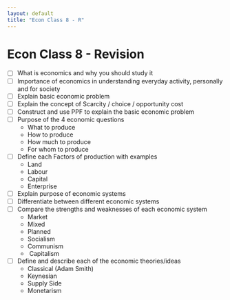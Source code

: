 ```yaml
---
layout: default
title: "Econ Class 8 - R"
---
```

# Econ Class 8 - Revision

- [ ] What is economics and why you should study it
- [ ] Importance of economics in understanding everyday activity, personally and for society
- [ ] Explain basic economic problem
- [ ] Explain the concept of Scarcity / choice / opportunity cost
- [ ] Construct and use PPF to explain the basic economic problem
- [ ] Purpose of the 4 economic questions
	-   What to produce
	-   How to produce
	-   How much to produce
	-   For whom to produce
- [ ] Define each Factors of production with examples
	-   Land
	-   Labour
	-   Capital
	-   Enterprise
- [ ] Explain purpose of economic systems
- [ ] Differentiate between different economic systems
- [ ] Compare the strengths and weaknesses of each economic system
	-   Market
	-   Mixed
	-   Planned
	-   Socialism
	-   Communism
	-    Capitalism
- [ ] Define and describe each of the economic theories/ideas
	-   Classical (Adam Smith)
	-   Keynesian
	-   Supply Side
	-   Monetarism
